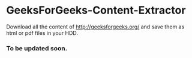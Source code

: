 GeeksForGeeks-Content-Extractor
===============================

Download all the content of http://geeksforgeeks.org/ and save them as html or pdf files in your HDD.

### To be updated soon.
